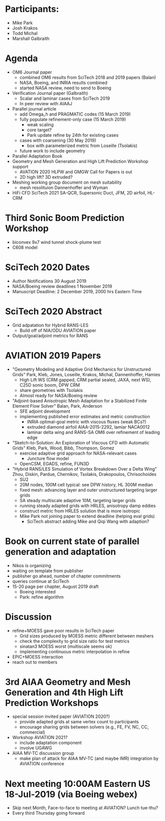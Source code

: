 
# Participants:
 - Mike Park
 - Josh Krakos
 - Todd Michal
 - Marshall Galbraith

# Agenda
- OM6 Journal paper
  - combined OM6 results from SciTech 2018 and 2019 papers (Balan)
  - NASA, Boeing, and INRIA results combined
  - started NASA review, need to send to Boeing
- Verification Journal paper (Galbraith)
  - Scalar and laminar cases from SciTech 2019
  - In peer review with AIAAJ
- Parallel journal article
  - add Omega_h and PRAGMATIC codes (15 March 2019)
  - fully populate refinement-only case (15 March 2019)
    - weak scaling
    - core target?
    - Park update refine by 24th for existing cases
  - cases with coarsening (30 May 2019)
    - box with parameterized metric from Loseille (Tsolakis)
  - future work to include geometry
- Parallel Adaptation Book
- Geometry and Mesh Generation and High Lift Prediction Workshop support
   - AVATION 2020 HLPW and GMGW Call for Papers is out
   - 2D high lift? 3D extruded?
- Meshing working group document on mesh suitability
  - mesh resolituion Dannenhoffer and Wyman 
- HiFi CFD SciTech 2021 SA-QCR, Supersonic Duct, JFM, 2D airfoil, HL-CRM

# Third Sonic Boom Prediction Workshop
- biconvex 9x7 wind tunnel shock-plume test
- C608 model

# SciTech 2020 Dates
- Author Notifications 30 August 2019
- NASA/Boeing review deadlines 1 November 2019
- Manuscript Deadline: 2 December 2019, 2000 hrs Eastern Time 

# SciTech 2020 Abstract
- Grid adpatation for Hybrid RANS-LES
  - Build off of NIA/ODU AVIATION paper
- Output/goal/adjoint metrics for RANS

# AVIATION 2019 Papers
- "Geometry Modeling and Adaptive Grid Mechanics for Unstructured Grids" Park, Kleb, Jones, Loseille, Krakos, Michal, Dannenhoffer, Hamies
  - High Lift WS (CRM gapped, CRM partial sealed, JAXA, next WS), C25D sonic boom, DPW CRM
  - share geometries with Tsolakis
  - Almost ready for NASA/Boeing review
- "Adjoint-based Anisotropic Mesh Adaptation for a Stabilized Finite Element Flow Solver" Balan, Park, Anderson
  - SFE adjoint development
  - implementing published error estimates and metric construction
    - INRIA optimal-goal metric with viscous fluxes (weak BCs?)
    - extruded diamond airfoil AIAA-2015-2292, lamiar NACA0012
    - laminar delta wing and RANS-SA OM6 over refinement of leading edge
- "Sketch-to-Solution: An Exploration of Viscous CFD with Automatic Grids" Kleb, Park, Wood, Bibb, Thompson, Gomez
  - exercise adaptive grid approach for NASA-relevant cases
    - Juncture flow model
  - OpenCSM, EGADS, refine, FUN3D
- "Hybrid RANS/LES Simulation of Vortex Breakdown Over a Delta Wing" Zhou, Diskin, Pardue, Chernikov, Tsolakis, Drakopoulos, Chrisochoides
  - SU2
  - 20M nodes, 100M cell typical: see DPW history, HL 300M median
  - fixed mesh: advancing layer and outer unstructured targeting larger grids
  - SA steady multiscale adaptive 10M, targeting larger grids
  - running steady adapted grids with HRLES, anisotropy damp eddies
  - construct metric from HRLES solution that is more isotropic
  - Mike Park not joining paper to extend deadline (helping eval grids)
    - SciTech abstract adding Mike and Qiqi Wang with adaption?

# Book on current state of parallel generation and adaptation
- Nikos is organizing
- waiting on template from publisher
- publisher go ahead, number of chapter commitments
- queries continue at SciTech
- 15-20 page per chapter, August 2019 draft 
  - Boeing interested
  - Park: refine algorithm

# Discussion
- refine+MOESS gave poor results in SciTech paper
  - Grid sizes produced by MOESS metric different between meshers
  - check the complexity to grid size ratio for test metrics
  - sinatan3 MOESS worst (multiscale seems ok)
  - implementing continuous metric interpolation in refine
- EPIC+MOESS interaction
- reach out to members

# 3rd AIAA Geometry and Mesh Generation and 4th High Lift Prediction Workshops
  - special session invited paper (AVIATION 2020?)  
     - provide adapted grids at same vertex count to participants
     - encourage sharing grids between solvers (e.g., FE, FV, NC, CC, commercial)
  - Workshop AVIATION 2021? 
     - include adaptation component
     - involve UGAWG
  - AIAA MV-TC discussion group
     - make plan of attack for AIAA MV-TC (and maybe IMR) integration by AVIATION conference

# Next meeting 10:00AM Eastern US 18-Jul-2019 (via Boeing webex)
- Skip next Month, Face-to-face to meeting at AVIATION? Lunch tue-thu?
- Every third Thursday going forward

